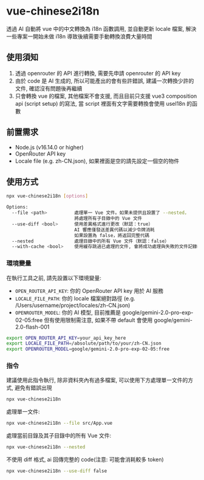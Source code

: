 # vue-chinese2i18n
透過 AI 自動將 vue 中的中文轉換為 i18n 函數調用, 並自動更新 locale 檔案, 解決一些專案一開始未做 i18n 導致後續需要手動轉換浪費大量時間


## 使用須知
1. 透過 openrouter 的 API 進行轉換, 需要先申請 openrouter 的 API key
2. 由於 code 是 AI 生成的, 所以可能產出的會有些許錯誤, 建議一次轉換少許的文件, 確認沒有問題後再繼續
3. 只會轉換 vue 的檔案, 其他檔案不會支援, 而且目前只支援 vue3 composition api  (script setup) 的寫法, 當 script 裡面有文字需要轉換會使用 useI18n 的函數


## 前置需求

- Node.js (v16.14.0 or higher)
- OpenRouter API key
- Locale file (e.g. zh-CN.json), 如果裡面是空的請先設定一個空的物件

## 使用方式

```bash
npx vue-chinese2i18n [options]

Options:
  --file <path>          處理單一 Vue 文件。如果未提供且設置了 --nested，
                         將處理所有子目錄中的 Vue 文件
  --use-diff <bool>      使用差異格式進行更改（默認：true）
                         AI 響應僅發送差異代碼以減少令牌消耗
                         如果設置為 false，將返回完整代碼
  --nested               處理目錄中的所有 Vue 文件（默認：false）
  --with-cache <bool>    使用緩存跳過已處理的文件, 會將成功處理與失敗的文件記錄在 .vue-chinese2i18n.json 中（默認：true）
```

### 環境變量

在執行工具之前, 請先設置以下環境變量:

- `OPEN_ROUTER_API_KEY`: 你的 OpenRouter API key 用於 AI 服務
- `LOCALE_FILE_PATH`: 你的 locale 檔案絕對路徑 (e.g. /Users/username/project/locales/zh-CN.json)
- `OPENROUTER_MODEL`: 你的 AI 模型, 目前推薦是 google/gemini-2.0-pro-exp-02-05:free 但有使用限制需注意, 如果不帶 default 會使用 google/gemini-2.0-flash-001

```bash
export OPEN_ROUTER_API_KEY=your_api_key_here
export LOCALE_FILE_PATH=/absolute/path/to/your/zh-CN.json
export OPENROUTER_MODEL=google/gemini-2.0-pro-exp-02-05:free
```

### 指令
建議使用此指令執行, 除非資料夾內有過多檔案, 可以使用下方處理單一文件的方式, 避免有錯誤出現
```bash
npx vue-chinese2i18n
```

處理單一文件:
```bash
npx vue-chinese2i18n --file src/App.vue
```

處理當前目錄及其子目錄中的所有 Vue 文件:
```bash
npx vue-chinese2i18n --nested
```

不使用 diff 格式, ai 回傳完整的 code(注意: 可能會消耗較多 token)
```bash
npx vue-chinese2i18n --use-diff false
```

